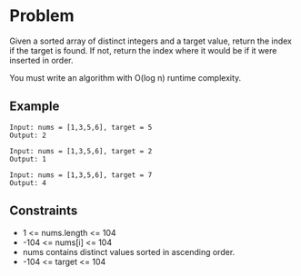 # Problem

Given a sorted array of distinct integers and a target value, return the index if the target is found. If not, return the index where it would be if it were inserted in order.

You must write an algorithm with O(log n) runtime complexity.

## Example

```text
Input: nums = [1,3,5,6], target = 5
Output: 2
```

```text
Input: nums = [1,3,5,6], target = 2
Output: 1
```

```text
Input: nums = [1,3,5,6], target = 7
Output: 4
```

## Constraints

- 1 <= nums.length <= 104
- -104 <= nums[i] <= 104
- nums contains distinct values sorted in ascending order.
- -104 <= target <= 104
